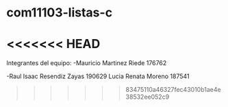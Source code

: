 # com11103-listas-c

<<<<<<< HEAD
=======
Integrantes del equipo:
-Mauricio Martinez Riede 176762

-Raul Isaac Resendiz Zayas 190629
Lucia Renata Moreno 187541
>>>>>>> 83475110a46327fec43010b1ae4e38532ee052c9
